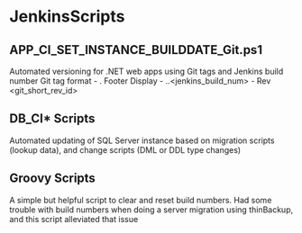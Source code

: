 # JenkinsScripts

## APP_CI_SET_INSTANCE_BUILDDATE_Git.ps1
Automated versioning for .NET web apps using Git tags and Jenkins build number
Git tag format - <major>.<minor>
Footer Display - <major>.<minor>.<jenkins_build_num> - Rev <git_short_rev_id>

## DB_CI* Scripts
Automated updating of SQL Server instance based on migration scripts (lookup data), and change scripts (DML or DDL type changes)

## Groovy Scripts
A simple but helpful script to clear and reset build numbers. Had some trouble with build numbers when doing a server migration using thinBackup, and this script alleviated that issue
